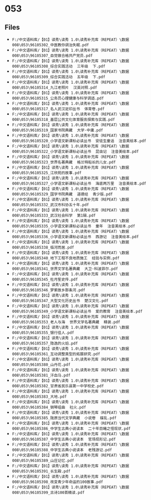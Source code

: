 # 053

## Files

- `F:/中文语料库/【01】读秀\读秀 1.0\读秀补充库（REPEAT）\数据008\053\96105302_中医教你调治失眠.pdf`
- `F:/中文语料库/【01】读秀\读秀 1.0\读秀补充库（REPEAT）\数据008\053\96105307_自觉做合格共产党员.pdf`
- `F:/中文语料库/【01】读秀\读秀 1.0\读秀补充库（REPEAT）\数据008\053\96105308_综合实践活动  三年级  下.pdf`
- `F:/中文语料库/【01】读秀\读秀 1.0\读秀补充库（REPEAT）\数据008\053\96105309_综合实践活动  五年级  下.pdf`
- `F:/中文语料库/【01】读秀\读秀 1.0\读秀补充库（REPEAT）\数据008\053\96105314_九江老照片  汉英对照.pdf`
- `F:/中文语料库/【01】读秀\读秀 1.0\读秀补充库（REPEAT）\数据008\053\96105315_公务员心理健康与科学调适.pdf`
- `F:/中文语料库/【01】读秀\读秀 1.0\读秀补充库（REPEAT）\数据008\053\96105317_名人武汉足印丛书  体育卷.pdf`
- `F:/中文语料库/【01】读秀\读秀 1.0\读秀补充库（REPEAT）\数据008\053\96105318_基层公共文化体育服务探索与实践.pdf`
- `F:/中文语料库/【01】读秀\读秀 1.0\读秀补充库（REPEAT）\数据008\053\96105319_国家书院典藏  大学·中庸.pdf`
- `F:/中文语料库/【01】读秀\读秀 1.0\读秀补充库（REPEAT）\数据008\053\96105320_小学语文新课标必读丛书  安徒生童话  注音美绘本.pdf`
- `F:/中文语料库/【01】读秀\读秀 1.0\读秀补充库（REPEAT）\数据008\053\96105322_小学语文新课标必读丛书  昆虫记  注音美绘本.pdf`
- `F:/中文语料库/【01】读秀\读秀 1.0\读秀补充库（REPEAT）\数据008\053\96105323_世界名著典藏  格兰特船长的儿女.pdf`
- `F:/中文语料库/【01】读秀\读秀 1.0\读秀补充库（REPEAT）\数据008\053\96105325_江欣苑的故事.pdf`
- `F:/中文语料库/【01】读秀\读秀 1.0\读秀补充库（REPEAT）\数据008\053\96105327_小学语文新课标必读丛书  海底两万里  注音美绘本.pdf`
- `F:/中文语料库/【01】读秀\读秀 1.0\读秀补充库（REPEAT）\数据008\053\96105329_国学书院典藏  道德经  青少版.pdf`
- `F:/中文语料库/【01】读秀\读秀 1.0\读秀补充库（REPEAT）\数据008\053\96105332_武汉市科协五十年.pdf`
- `F:/中文语料库/【01】读秀\读秀 1.0\读秀补充库（REPEAT）\数据008\053\96105333_武汉社会科学  第1辑.pdf`
- `F:/中文语料库/【01】读秀\读秀 1.0\读秀补充库（REPEAT）\数据008\053\96105335_小学语文新课标必读丛书  童年  注音美绘本.pdf`
- `F:/中文语料库/【01】读秀\读秀 1.0\读秀补充库（REPEAT）\数据008\053\96105336_小学语文新课标必读丛书  西游记  注音美绘本.pdf`
- `F:/中文语料库/【01】读秀\读秀 1.0\读秀补充库（REPEAT）\数据008\053\96105338_临河而居.pdf`
- `F:/中文语料库/【01】读秀\读秀 1.0\读秀补充库（REPEAT）\数据008\053\96105340_地下工程不良地质施工  经验与实例.pdf`
- `F:/中文语料库/【01】读秀\读秀 1.0\读秀补充库（REPEAT）\数据008\053\96105341_世界文学名著典藏  大卫·科波菲尔.pdf`
- `F:/中文语料库/【01】读秀\读秀 1.0\读秀补充库（REPEAT）\数据008\053\96105345_杜月笙史传.pdf`
- `F:/中文语料库/【01】读秀\读秀 1.0\读秀补充库（REPEAT）\数据008\053\96105346_梦萦故乡那条河.pdf`
- `F:/中文语料库/【01】读秀\读秀 1.0\读秀补充库（REPEAT）\数据008\053\96105347_大型文化历史丛书  楚汉文化.pdf`
- `F:/中文语料库/【01】读秀\读秀 1.0\读秀补充库（REPEAT）\数据008\053\96105349_小学语文新课标必读丛书  爱的教育  注音美绘本.pdf`
- `F:/中文语料库/【01】读秀\读秀 1.0\读秀补充库（REPEAT）\数据008\053\96105353_老人与海  世界文学名著典藏  精装.pdf`
- `F:/中文语料库/【01】读秀\读秀 1.0\读秀补充库（REPEAT）\数据008\053\96105355_银行佳人.pdf`
- `F:/中文语料库/【01】读秀\读秀 1.0\读秀补充库（REPEAT）\数据008\053\96105357_隐逸的火焰.pdf`
- `F:/中文语料库/【01】读秀\读秀 1.0\读秀补充库（REPEAT）\数据008\053\96105361_互动调整类型的拓展研究.pdf`
- `F:/中文语料库/【01】读秀\读秀 1.0\读秀补充库（REPEAT）\数据008\053\96105380_山丹花.pdf`
- `F:/中文语料库/【01】读秀\读秀 1.0\读秀补充库（REPEAT）\数据008\053\96105381_汗血马.pdf`
- `F:/中文语料库/【01】读秀\读秀 1.0\读秀补充库（REPEAT）\数据008\053\96105382_甘肃省民乐县第一中学校史.pdf`
- `F:/中文语料库/【01】读秀\读秀 1.0\读秀补充库（REPEAT）\数据008\053\96105383_大地.pdf`
- `F:/中文语料库/【01】读秀\读秀 1.0\读秀补充库（REPEAT）\数据008\053\96105384_钢琴组曲  社火.pdf`
- `F:/中文语料库/【01】读秀\读秀 1.0\读秀补充库（REPEAT）\数据008\053\96105385_陇原当代文学典藏  小说卷  碟乱.pdf`
- `F:/中文语料库/【01】读秀\读秀 1.0\读秀补充库（REPEAT）\数据008\053\96105386_中学生古典小说读本  二十年目睹之怪现状.pdf`
- `F:/中文语料库/【01】读秀\读秀 1.0\读秀补充库（REPEAT）\数据008\053\96105387_中学生古典小说读本  官场现形记.pdf`
- `F:/中文语料库/【01】读秀\读秀 1.0\读秀补充库（REPEAT）\数据008\053\96105388_中学生古典小说读本  老残游记.pdf`
- `F:/中文语料库/【01】读秀\读秀 1.0\读秀补充库（REPEAT）\数据008\053\96105389_山庄记忆.pdf`
- `F:/中文语料库/【01】读秀\读秀 1.0\读秀补充库（REPEAT）\数据008\053\96105391_长生殿.pdf`
- `F:/中文语料库/【01】读秀\读秀 1.0\读秀补充库（REPEAT）\数据008\053\96105398_改变青少年命运的100故事.pdf`
- `F:/中文语料库/【01】读秀\读秀 1.0\读秀补充库（REPEAT）\数据008\053\96105399_古诗100首精读.pdf`
